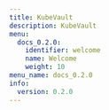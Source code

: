 ```yaml
---
title: KubeVault
description: KubeVault
menu:
  docs_0.2.0:
    identifier: welcome
    name: Welcome
    weight: 10
menu_name: docs_0.2.0
info:
  version: 0.2.0
---
```



